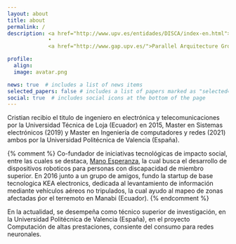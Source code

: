 ```yaml
---
layout: about
title: about
permalink: /
description: <a href="http://www.upv.es/entidades/DISCA/index-en.html">Department of Computing Engineering</a>
             •
             <a href="http://www.gap.upv.es/">Parallel Arquitecture Group</a>.

profile:
  align:
  image: avatar.png

news: true  # includes a list of news items
selected_papers: false # includes a list of papers marked as "selected={true}"
social: true  # includes social icons at the bottom of the page
---
```


Cristian recibio el titulo de ingeniero en electrónica y telecomunicaciones por la Universidad Técnica de Loja (Ecuador) en 2015, Master en Sistemas electrónicos (2019) y Master en Ingeniería de computadores y redes (2021) ambos por la Universidad Politécnica de Valencia (España).

{% comment %}
Co-fundador de iniciativas tecnológicas de impacto social, entre las cuales se destaca, [Mano Esperanza](/al-folio/projects/1_project/), la cual busca el desarrollo de dispositivos roboticos para personas con discapacidad de miembro superior. En 2016 junto a un grupo de amigos, fundo la startup de base tecnologica KEA electronics, dedicada al levantamiento de información mediante vehículos aéreos no tripulados, la cual ayudo al mapeo de zonas afectadas ṕor el terremoto en Manabi (Ecuador).
{% endcomment %}


En la actualidad, se desempeña como técnico superior de investigación, en la Universidad Politécnica de Valencia (España), en el proyecto Computación de altas prestaciones, consiente del consumo para redes neuronales.

